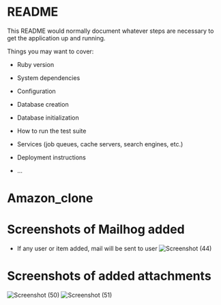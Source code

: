 # README

This README would normally document whatever steps are necessary to get the
application up and running.

Things you may want to cover:

* Ruby version

* System dependencies

* Configuration

* Database creation

* Database initialization

* How to run the test suite

* Services (job queues, cache servers, search engines, etc.)

* Deployment instructions

* ...
# Amazon_clone
# Screenshots of Mailhog added 
- If any user or item added, mail will be sent to user
![Screenshot (44)](https://user-images.githubusercontent.com/75951357/153711835-286dd1ea-1903-4ccc-978a-7afa8c8fcfa3.png)
# Screenshots of added attachments

![Screenshot (50)](https://user-images.githubusercontent.com/75951357/155138888-b2e66df6-9fdb-4968-bb29-287e927a6e0c.png)
![Screenshot (51)](https://user-images.githubusercontent.com/75951357/155138895-53e1c994-89e3-4251-8498-2ea03b7936d3.png)

